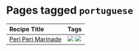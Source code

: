 # Pages tagged `portuguese`

|Recipe Title|Tags
|:---|:---|
|[Peri Peri Marinade](../recipes/periperimarinade.md)|[![](https://img.shields.io/badge/tag-portuguese-28ab17)](tags/portuguese.md) [![](https://img.shields.io/badge/tag-vegan-6f4790)](tags/vegan.md)|